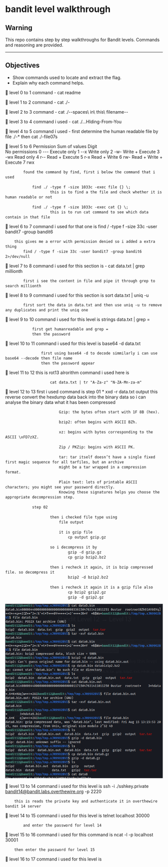 
# bandit level walkthrough  

## Warning
This repo contains step by step walkthroughs for Bandit levels. Commands and reasoning are provided.

---

## Objectives
- Show commands used to locate and extract the flag.
- Explain why each command helps.



🌟 level 0 to 1
    command - cat readme

🌟 level 1 to 2
    command - cat ./-

🌟 level 2 to 3
    command - cat ./--spaces\ in\ this\ filename--

🌟 level 3 to 4
    command i used - cat ./...HIding-From-You

🌟 level 4 to 5
    command i used - first determine the human readable file by
        file ./-*
        then cat ./-file07s

🌟 level 5 to 6 
            Permission	Sum of values	Digit	\
            No permissions	0	---	
            Execute only	1	--x	
            Write only  	2	-w-	
            Write + Execute	3	-wx	
            Read only	    4	r--	
            Read + Execute	5	r-x	
            Read + Write	6	rw-	
            Read + Write + Execute	7	rwx

            found the command by find, first i below the command that i used

                find ./ -type f -size 1033c -exec file {} \; 
                        this is to find a the file and check whether it is human readable or not 

                find ./ -type f -size 1033c -exec cat {} \; 
                        this is to run cat command to see which data contain in that file 
                        

🌟 level 6 to 7
 command i used for that one is 
            find / -type f -size 33c -user bandit7 -group bandit6 
             
        this gives me a error with permission denied so i added a extra thing 
            find / -type f -size 33c -user bandit7 -group bandit6 2>/dev/null 


🌟 level 7 to 8
 command i used for this section is - 
            cat data.txt | grep millionth 

            first i see the content in file and pipe it through grep to search millionth

        
🌟 level 8 to 9
 command i used for this section is 
            sort data.txt | uniq -u 

            first sort the data in data.txt and then use uniq -u to remove any duplicates and print the uniq one

🌟 level 9 to 10
   command i used for this level is 
                strings data.txt | grep =

                first get humanreadable and grep = 
                then the password 

🌟 level 10 to 11
                command i used for this level is 
                    base64 -d data.txt 

                    first using base64 -d to decode simmilarly i can use base64 --decode then file name 
                    then the password appear

🌟 level 11 to 12
                        this is rot13 alrorithm 
                        command i used here is 

                        cat data.txt | tr "A-Za-z" "N-ZA-Mn-za-m"   

🌟 level 12 to 13
                first i used command is 
                step 01 
                        *    xxd -r data.txt output
                        this reverse convert the hexdump data back into the binary data so i can analyse the binary data what 
                        it has been compressed 

                            Gzip: the bytes often start with 1F 8B (hex).

                            bzip2: often begins with ASCII BZh.

                            xz: begins with bytes corresponding to the ASCII \xFD7zXZ.

                            Zip / PKZip: begins with ASCII PK.

                            tar: tar itself doesn’t have a single fixed first magic sequence for all tarfiles, but an archive 
                            might be a tar wrapped in a compression format.

                            Plain text: lots of printable ASCII characters; you might see your password directly.
                            Knowing these signatures helps you choose the appropriate decompression step.

                step 02 
                        
                        then i checked file type using 
                            file output 

                            it is gzip file
                                cp output gzip.gz

                        so i decompress it by 
                                gzip -d gzip.gz
                                cp gzip bzip2.bz2
                        
                        then i recheck it again, it is bzip compressed file. so decompress it 
                                bzip2 -d bzip2.bz2
                        
                        then i recheck it again it is a gzip file also 
                                cp bzip2 gzip2.gz 
                                gzip -d gzip2.gz


 ![bandit 12 image](images/bandit%2012%20to%2013.png)       

                            
🌟 level 13 to 14
     command i used for this level is 
        ssh -i ./sshkey.private bandit14@bandit.labs.overthewire.org -p 2220 

        this is reads the private key and authenticate it in overthewire bandit 14 server 


🌟 level 14 to 15
        command i used for this level is 
            telnet localhost 30000
            
            and enter the password for level 14 

🌟 level 15 to 16
    command i used for this command is 
        ncat -l -p localhost 30001

        then enter the password for level 15 

🌟 level 16 to 17 
    command i used for this level is 
        